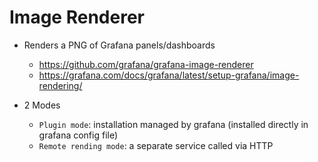 # Image Renderer

- Renders a PNG of Grafana panels/dashboards
  - <https://github.com/grafana/grafana-image-renderer>
  - <https://grafana.com/docs/grafana/latest/setup-grafana/image-rendering/>

- 2 Modes
  - `Plugin mode`: installation managed by grafana (installed directly in grafana config file)
  - `Remote rending mode`: a separate service called via HTTP
